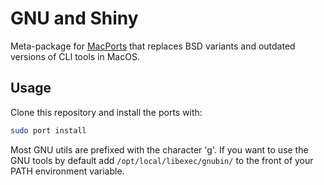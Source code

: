 # GNU and Shiny

Meta-package for [MacPorts](https://www.macports.org) that replaces BSD variants and outdated versions of CLI tools in MacOS.

## Usage

Clone this repository and install the ports with:
```bash
sudo port install
```

Most GNU utils are prefixed with the character 'g'.
If you want to use the GNU tools by default add `/opt/local/libexec/gnubin/` to the front of your PATH environment variable.
